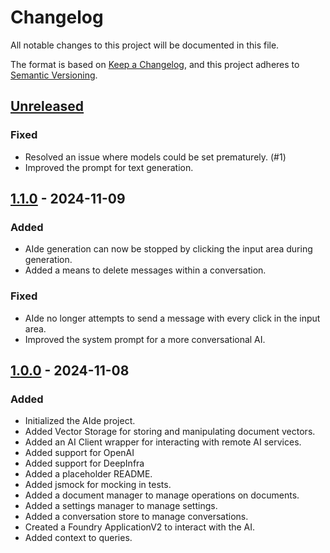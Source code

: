 # Changelog

All notable changes to this project will be documented in this file.

The format is based on [Keep a Changelog](https://keepachangelog.com/en/1.1.0/),
and this project adheres to [Semantic Versioning](https://semver.org/spec/v2.0.0.html).

## [Unreleased](https://github.com/nivthefox/foundryvtt-aide)
### Fixed
- Resolved an issue where models could be set prematurely. (#1)
- Improved the prompt for text generation.

## [1.1.0](https://github.com/nivthefox/foundryvtt-aide/releases/tag/1.1.0) - 2024-11-09
### Added
- AIde generation can now be stopped by clicking the input area during generation.
- Added a means to delete messages within a conversation.

### Fixed
- AIde no longer attempts to send a message with every click in the input area.
- Improved the system prompt for a more conversational AI.

## [1.0.0](https://github.com/nivthefox/foundryvtt-aide/releases/tag/1.0.0) - 2024-11-08
### Added
- Initialized the AIde project.
- Added Vector Storage for storing and manipulating document vectors.
- Added an AI Client wrapper for interacting with remote AI services.
- Added support for OpenAI
- Added support for DeepInfra
- Added a placeholder README.
- Added jsmock for mocking in tests.
- Added a document manager to manage operations on documents.
- Added a settings manager to manage settings.
- Added a conversation store to manage conversations.
- Created a Foundry ApplicationV2 to interact with the AI.
- Added context to queries.
